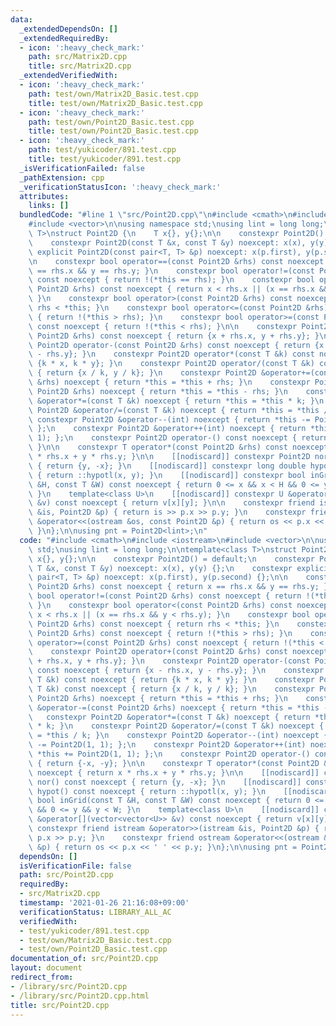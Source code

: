 ```yaml
---
data:
  _extendedDependsOn: []
  _extendedRequiredBy:
  - icon: ':heavy_check_mark:'
    path: src/Matrix2D.cpp
    title: src/Matrix2D.cpp
  _extendedVerifiedWith:
  - icon: ':heavy_check_mark:'
    path: test/own/Matrix2D_Basic.test.cpp
    title: test/own/Matrix2D_Basic.test.cpp
  - icon: ':heavy_check_mark:'
    path: test/own/Point2D_Basic.test.cpp
    title: test/own/Point2D_Basic.test.cpp
  - icon: ':heavy_check_mark:'
    path: test/yukicoder/891.test.cpp
    title: test/yukicoder/891.test.cpp
  _isVerificationFailed: false
  _pathExtension: cpp
  _verificationStatusIcon: ':heavy_check_mark:'
  attributes:
    links: []
  bundledCode: "#line 1 \"src/Point2D.cpp\"\n#include <cmath>\n#include <iostream>\n\
    #include <vector>\n\nusing namespace std;\nusing lint = long long;\n\ntemplate<class\
    \ T>\nstruct Point2D {\n    T x{}, y{};\n\n    constexpr Point2D() = default;\n\
    \    constexpr Point2D(const T &x, const T &y) noexcept: x(x), y(y) {};\n    constexpr\
    \ explicit Point2D(const pair<T, T> &p) noexcept: x(p.first), y(p.second) {};\n\
    \n    constexpr bool operator==(const Point2D &rhs) const noexcept { return x\
    \ == rhs.x && y == rhs.y; }\n    constexpr bool operator!=(const Point2D &rhs)\
    \ const noexcept { return !(*this == rhs); }\n    constexpr bool operator<(const\
    \ Point2D &rhs) const noexcept { return x < rhs.x || (x == rhs.x && y < rhs.y);\
    \ }\n    constexpr bool operator>(const Point2D &rhs) const noexcept { return\
    \ rhs < *this; }\n    constexpr bool operator<=(const Point2D &rhs) const noexcept\
    \ { return !(*this > rhs); }\n    constexpr bool operator>=(const Point2D &rhs)\
    \ const noexcept { return !(*this < rhs); }\n\n    constexpr Point2D operator+(const\
    \ Point2D &rhs) const noexcept { return {x + rhs.x, y + rhs.y}; }\n    constexpr\
    \ Point2D operator-(const Point2D &rhs) const noexcept { return {x - rhs.x, y\
    \ - rhs.y}; }\n    constexpr Point2D operator*(const T &k) const noexcept { return\
    \ {k * x, k * y}; }\n    constexpr Point2D operator/(const T &k) const noexcept\
    \ { return {x / k, y / k}; }\n    constexpr Point2D &operator+=(const Point2D\
    \ &rhs) noexcept { return *this = *this + rhs; }\n    constexpr Point2D &operator-=(const\
    \ Point2D &rhs) noexcept { return *this = *this - rhs; }\n    constexpr Point2D\
    \ &operator*=(const T &k) noexcept { return *this = *this * k; }\n    constexpr\
    \ Point2D &operator/=(const T &k) noexcept { return *this = *this / k; }\n   \
    \ constexpr Point2D &operator--(int) noexcept { return *this -= Point2D(1, 1);\
    \ };\n    constexpr Point2D &operator++(int) noexcept { return *this += Point2D(1,\
    \ 1); };\n    constexpr Point2D operator-() const noexcept { return {-x, -y};\
    \ }\n\n    constexpr T operator*(const Point2D &rhs) const noexcept { return x\
    \ * rhs.x + y * rhs.y; }\n\n    [[nodiscard]] constexpr Point2D nor() const noexcept\
    \ { return {y, -x}; }\n    [[nodiscard]] constexpr long double hypot() const noexcept\
    \ { return ::hypotl(x, y); }\n    [[nodiscard]] constexpr bool inGrid(const T\
    \ &H, const T &W) const noexcept { return 0 <= x && x < H && 0 <= y && y < W;\
    \ }\n    template<class U>\n    [[nodiscard]] constexpr U &operator[](vector<vector<U>>\
    \ &v) const noexcept { return v[x][y]; }\n\n    constexpr friend istream &operator>>(istream\
    \ &is, Point2D &p) { return is >> p.x >> p.y; }\n    constexpr friend ostream\
    \ &operator<<(ostream &os, const Point2D &p) { return os << p.x << ' ' << p.y;\
    \ }\n};\n\nusing pnt = Point2D<lint>;\n"
  code: "#include <cmath>\n#include <iostream>\n#include <vector>\n\nusing namespace\
    \ std;\nusing lint = long long;\n\ntemplate<class T>\nstruct Point2D {\n    T\
    \ x{}, y{};\n\n    constexpr Point2D() = default;\n    constexpr Point2D(const\
    \ T &x, const T &y) noexcept: x(x), y(y) {};\n    constexpr explicit Point2D(const\
    \ pair<T, T> &p) noexcept: x(p.first), y(p.second) {};\n\n    constexpr bool operator==(const\
    \ Point2D &rhs) const noexcept { return x == rhs.x && y == rhs.y; }\n    constexpr\
    \ bool operator!=(const Point2D &rhs) const noexcept { return !(*this == rhs);\
    \ }\n    constexpr bool operator<(const Point2D &rhs) const noexcept { return\
    \ x < rhs.x || (x == rhs.x && y < rhs.y); }\n    constexpr bool operator>(const\
    \ Point2D &rhs) const noexcept { return rhs < *this; }\n    constexpr bool operator<=(const\
    \ Point2D &rhs) const noexcept { return !(*this > rhs); }\n    constexpr bool\
    \ operator>=(const Point2D &rhs) const noexcept { return !(*this < rhs); }\n\n\
    \    constexpr Point2D operator+(const Point2D &rhs) const noexcept { return {x\
    \ + rhs.x, y + rhs.y}; }\n    constexpr Point2D operator-(const Point2D &rhs)\
    \ const noexcept { return {x - rhs.x, y - rhs.y}; }\n    constexpr Point2D operator*(const\
    \ T &k) const noexcept { return {k * x, k * y}; }\n    constexpr Point2D operator/(const\
    \ T &k) const noexcept { return {x / k, y / k}; }\n    constexpr Point2D &operator+=(const\
    \ Point2D &rhs) noexcept { return *this = *this + rhs; }\n    constexpr Point2D\
    \ &operator-=(const Point2D &rhs) noexcept { return *this = *this - rhs; }\n \
    \   constexpr Point2D &operator*=(const T &k) noexcept { return *this = *this\
    \ * k; }\n    constexpr Point2D &operator/=(const T &k) noexcept { return *this\
    \ = *this / k; }\n    constexpr Point2D &operator--(int) noexcept { return *this\
    \ -= Point2D(1, 1); };\n    constexpr Point2D &operator++(int) noexcept { return\
    \ *this += Point2D(1, 1); };\n    constexpr Point2D operator-() const noexcept\
    \ { return {-x, -y}; }\n\n    constexpr T operator*(const Point2D &rhs) const\
    \ noexcept { return x * rhs.x + y * rhs.y; }\n\n    [[nodiscard]] constexpr Point2D\
    \ nor() const noexcept { return {y, -x}; }\n    [[nodiscard]] constexpr long double\
    \ hypot() const noexcept { return ::hypotl(x, y); }\n    [[nodiscard]] constexpr\
    \ bool inGrid(const T &H, const T &W) const noexcept { return 0 <= x && x < H\
    \ && 0 <= y && y < W; }\n    template<class U>\n    [[nodiscard]] constexpr U\
    \ &operator[](vector<vector<U>> &v) const noexcept { return v[x][y]; }\n\n   \
    \ constexpr friend istream &operator>>(istream &is, Point2D &p) { return is >>\
    \ p.x >> p.y; }\n    constexpr friend ostream &operator<<(ostream &os, const Point2D\
    \ &p) { return os << p.x << ' ' << p.y; }\n};\n\nusing pnt = Point2D<lint>;\n"
  dependsOn: []
  isVerificationFile: false
  path: src/Point2D.cpp
  requiredBy:
  - src/Matrix2D.cpp
  timestamp: '2021-01-26 21:16:08+09:00'
  verificationStatus: LIBRARY_ALL_AC
  verifiedWith:
  - test/yukicoder/891.test.cpp
  - test/own/Matrix2D_Basic.test.cpp
  - test/own/Point2D_Basic.test.cpp
documentation_of: src/Point2D.cpp
layout: document
redirect_from:
- /library/src/Point2D.cpp
- /library/src/Point2D.cpp.html
title: src/Point2D.cpp
---
```

